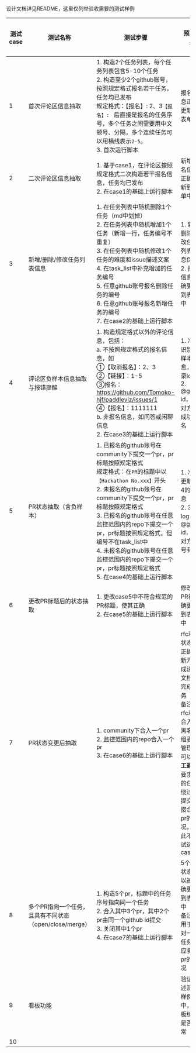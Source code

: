 设计文档详见README，这里仅列举验收需要的测试样例

| 测试case | 测试名称                                               | 测试步骤                                                     | 预期效果                                                     | 测试结果 | 备注 |
| -------- | ------------------------------------------------------ | ------------------------------------------------------------ | ------------------------------------------------------------ | -------- | ---- |
| 1        | 首次评论区信息抽取                                     | 1. 构造2个任务列表，每个任务列表包含5-10个任务</br>2. 构造至少2个github账号，按照规定格式报名若干任务，任务均已发布</br>规定格式：【报名】: 2、3`【报名】: ` 后直接是报名的任务序号，多个任务之间需要用中文顿号、分隔，多个连续任务可以用横线表示`2-5`。</br>3. 首次运行脚本 | 报名信息正确更新到表单中                                     |          |      |
| 2        | 二次评论区信息抽取                                     | 1. 基于case1，在评论区按照规定格式二次构造若干报名信息，任务均已发布</br>2. 在case1的基础上运行脚本 | 新增报名信息正确更新到表单中                                 |          |      |
| 3        | 新增/删除/修改任务列表信息                             | 1. 在任务列表中随机删除1个任务（md中划掉）</br>2. 在任务列表中随机增加1个任务（新增一行，任务编号不重复）</br>3. 在任务列表中随机修改1个任务的难度和issue描述文案</br>4. 在task_list中补充增加的任务编号</br>5. 任意github账号报名删除任务的编号</br>6. 任意github账号报名新增任务的编号</br>7. 在case2的基础上运行脚本 | 1. 新增/删除/修改任务列表信息保留</br>2. 报名信息正确更新到表单中       |          |      |
| 4        | 评论区负样本信息抽取与报错提醒                         | 1. 构造规定格式以外的评论信息，包括：</br>a. 不按照规定格式的报名信息，如</br>①【取消报名】：2、3</br>②【链接】：1-5</br>③报名：https://github.com/Tomoko-hjf/paddleviz/issues/1</br>④【报名】：1111111</br>b. 非报名信息，如问答或闲聊信息</br>2. 在case3的基础上运行脚本 | 1. 准确识别负样本信息，记录log</br>2. @github id，提醒对方未成功报名    |          |      |
| 5        | PR状态抽取（含负样本）                                 | 1. 已报名的github账号在community下提交一个pr，pr标题按照规定格式</br>规定格式：在`PR`的标题中以`【Hackathon No.xxx】`开头</br>2. 未报名的github账号在community下提交一个pr，pr标题按照规定格式</br>3. 已报名的github账号在任意监控范围内的repo下提交一个pr，pr标题按照规定格式，但编号不在task_list中</br>4. 未报名的github账号在任意监控范围内的repo下提交一个pr，pr标题按照规定格式</br>5. 在case4的基础上运行脚本 | 1. 准确更新 1 2 4的PR信息</br>2. 3记录log，@github id，提醒对方编号有误 |          |      |
| 6        | 更改PR标题后的状态抽取                                 | 1. 更改case5中不符合规范的PR标题，使其正确</br>2. 在case5的基础上运行脚本 | 修改后PR被正确更新到表单中                                   |          |      |
| 7        | PR状态变更后抽取                                       | 1. community下合入一个pr</br>2. 监控范围内的repo合入一个pr</br>3. 在case6的基础上运行脚本 | rfc和pr状态被正确更新为完成设计文档和完成任务</br>备注：rfc和pr合入由黑客松组委会管理，可以**人工避免**要求rfc的任务绕过rfc提交直接合入pr的情况，因此不测试这个case |          |      |
| 8        | 多个PR指向一个任务，且具有不同状态（open/close/merge） | 1. 构造5个pr，标题中的任务序号指向同一个任务</br>2. 合入其中3个pr，其中2个pr由同一个github id提交</br>3. 关闭其中1个pr</br>4. 在case7的基础上运行脚本 | 5个pr的状态可以被准确更新到表单中</br>备注：用于应对一个任务对应多个pr的情况 |          |      |
| 9        | 看板功能                                               |                                                              | 验证上述测试样例中，看板统计是否正常                         |          |      |
| 10       |                                                        |                                                              |                                                              |          |      |